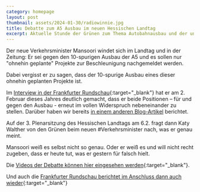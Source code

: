 ```yaml
---
category: homepage
layout: post
thumbnail: assets/2024-01-30/radiowinnie.jpg
title: Debatte zum A5 Ausbau im neuen Hessischen Landtag
excerpt: Aktuelle Stunde der Grünen zum Thema Autobahnausbau und der unklaren Aussagen des neuen Verkehrsministers
---
```


Der neue Verkehrsminister Mansoori windet sich im Landtag und in der Zeitung:
Er sei gegen den 10-spurigen Ausbau der A5 und es sollen nur "ohnehin geplante" Projekte zur Beschleunigung nachgemeldet werden.

Dabei vergisst er zu sagen, dass der 10-spurige Ausbau eines dieser ohnehin geplanten Projekte ist.

Im [Interview in der Frankfurter Rundschau](https://www.fr.de/rhein-main/landespolitik/hessens-wirtschaftsminister-kaweh-mansoori-es-gibt-eine-grosse-erwartungshaltung-92807090.html){:target="\_blank"} hat er am 2. Februar dieses Jahres deutlich gemacht, dass er beide Positionen – für und gegen den Ausbau - erneut im vollen Widerspruch nebeneinander zu stellen. Darüber haben wir bereits [in einem anderen Blog-Artikel](/2024/02/04/neuer-verkehrsminister-in-hessen) berichtet.

Auf der 3. Plenarsitzung des Hessischen Landtags am 6.2. fragt dann Katy Walther von den Grünen beim neuen #Verkehrsminister nach, was er genau meint. 

Mansoori weiß es selbst nicht so genau. Oder er weiß es und will nicht recht zugeben, dass er heute tut, was er gestern für falsch hielt. 

Die [Videos der Debatte können hier eingesehen werden](https://www.hessenschau.de/politik/landtag/landtagsvideos/2023/videos-aus-dem-landtag-debatte-ueber-verkehrspolitik-v1,240206_as_verkehr-100.html){:target="\_blank"}.

Und auch die [Frankfurter Rundschau berichtet im Anschluss dann auch wieder](https://www.fr.de/frankfurt/kritik-an-zehn-spuren-auf-a5-92820021.html){:target="\_blank"}
